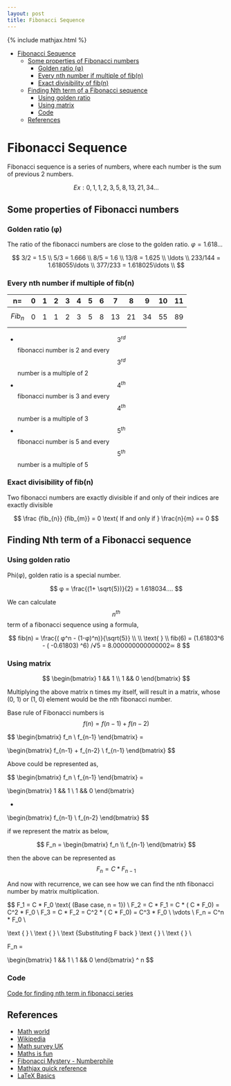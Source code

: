 ```yaml
---
layout: post
title: Fibonacci Sequence
---
```


{% include mathjax.html %}

- [Fibonacci Sequence](#fibonacci-sequence)
	- [Some properties of Fibonacci numbers](#some-properties-of-fibonacci-numbers)
		- [Golden ratio (φ)](#golden-ratio-%cf%86)
		- [Every nth number if multiple of fib(n)](#every-nth-number-if-multiple-of-fibn)
		- [Exact divisibility of fib(n)](#exact-divisibility-of-fibn)
	- [Finding Nth term of a Fibonacci sequence](#finding-nth-term-of-a-fibonacci-sequence)
		- [Using golden ratio](#using-golden-ratio)
		- [Using matrix](#using-matrix)
		- [Code](#code)
	- [References](#references)

# Fibonacci Sequence

Fibonacci sequence is a series of numbers, where each number is the sum of previous 2 numbers.

$$Ex: 0, 1, 1, 2, 3, 5, 8, 13, 21, 34 \ldots$$

## Some properties of Fibonacci numbers

### Golden ratio (φ)

The ratio of the fibonacci numbers are close to the golden ratio. $φ = 1.618…$

$$
3/2  = 1.5 \\
5/3  = 1.666 \\
8/5  = 1.6 \\
13/8 = 1.625 \\
\ldots \\
233/144 = 1.618055\ldots \\
377/233 = 1.618025\ldots \\
$$

### Every nth number if multiple of fib(n)

| n=     | 0  | 1  |2  |3  |4  |5  |6  |7  |8  |9  |10 |11 |
|--------|----|----|---|---|---|---|---|---|---|---|---|---|
| $$Fib_n$$  |  0 | 1  |1  |2  |3  |5  |8  |13 |21 |34 |55 |89 |

- $$3^{rd}$$ fibonacci number is 2 and every $$3^{rd}$$ number is a multiple of 2
- $$4^{th}$$ fibonacci number is 3 and every $$4^{th}$$ number is a multiple of 3
- $$5^{th}$$ fibonacci number is 5 and every $$5^{th}$$ number is a multiple of 5

### Exact divisibility of fib(n)

Two fibonacci numbers are exactly divisible if and only of their indices are exactly divisible

$$
\frac {fib_{n}} {fib_{m}} = 0
\text{ If and only if }
\frac{n}{m} == 0
$$

## Finding Nth term of a Fibonacci sequence

### Using golden ratio

Phi(φ), golden ratio is a special number.

$$
φ = \frac{(1+ \sqrt{5})}{2} = 1.618034….
$$

We can calculate $$n^{th}$$ term of a fibonacci sequence using a formula,

$$
fib(n) =  \frac{( φ^n - (1-φ)^n)}{\sqrt{5}} \\ \\
\text{ } \\
fib(6) = (1.61803^6 -  ( -0.61803) ^6) /√5 = 8.000000000000002≃ 8
$$

### Using matrix

$$
\begin{bmatrix}
 1 && 1 \\
 1 && 0
\end{bmatrix}
$$

Multiplying the above matrix n times my itself, will result in a matrix, whose (0, 1) or (1, 0) element would be the nth fibonacci number.

Base rule of Fibonacci numbers is $$f(n) = f(n-1) + f(n-2)$$

$$
\begin{bmatrix}
 f_n \\
 f_{n-1}
\end{bmatrix} =

\begin{bmatrix}
 f_{n-1} + f_{n-2} \\
 f_{n-1}
\end{bmatrix}
$$

Above could be represented as,

$$
\begin{bmatrix}
 f_n \\
 f_{n-1}
\end{bmatrix} =

\begin{bmatrix}
 1 && 1 \\
 1 && 0
\end{bmatrix}

*

\begin{bmatrix}
 f_{n-1} \\
 f_{n-2}
\end{bmatrix}
$$

if we represent the matrix as below,

$$
F_n = \begin{bmatrix}
 f_n \\
 f_{n-1}
\end{bmatrix}
$$

then the above can be represented as $$F_n = C *  F_{n-1}$$

And now with recurrence, we can see how we can find the nth fibonacci number by matrix multiplication.

$$
F_1  = C * F_0  \text{ (Base case, n = 1}) \\
F_2  = C * F_1 = C * ( C * F_0) = C^2 * F_0 \\
F_3  = C * F_2 = C^2 * ( C * F_0) = C^3 * F_0 \\
\vdots  \\
F_n  = C^n * F_0 \\

\text { } \\ \text { } \\
\text {Substituting F back }
\text { } \\ \text { } \\

F_n =

\begin{bmatrix}
 1 && 1 \\
 1 && 0
\end{bmatrix} ^ n
$$

### Code
[Code for finding nth term in fibonacci series](https://github.com/naren-m/programming_practice/blob/master/general/fibonacci.py)

## References

- [Math world](http://mathworld.wolfram.com/FibonacciNumber.html)
- [Wikipedia](https://en.wikipedia.org/wiki/Fibonacci_number)
- [Math survey UK](http://www.maths.surrey.ac.uk/hosted-sites/R.Knott/Fibonacci/fib.html)
- [Maths is fun](https://www.mathsisfun.com/numbers/fibonacci-sequence.html)
- [Fibonacci Mystery - Numberphile
](https://www.youtube.com/watch?v=Nu-lW-Ifyec)
- [Mathjax quick reference](https://math.meta.stackexchange.com/questions/5020/mathjax-basic-tutorial-and-quick-reference)
- [LaTeX Basics](https://en.wikibooks.org/wiki/LaTeX/Basics)
